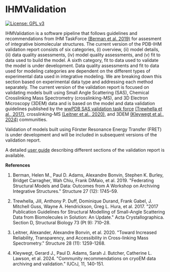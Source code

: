 # IHMValidation

[![License: GPL v3](https://img.shields.io/badge/License-GPLv3-blue.svg)](https://www.gnu.org/licenses/gpl-3.0)

IHMValidation is a software pipeline that follows guidelines and recommendations from IHM TaskForce [(Berman et al. 2019)](https://pubmed.ncbi.nlm.nih.gov/31780431/) for assesment of integrative biomolecular structures. The current version of the PDB-IHM validation report consists of six categories, (i) overview, (ii) model details, (ii) data quality assessments, (iv) model quality assessments, and (v) fit to data used to build the model. A sixth category, fit to data used to validate the model is under development. Data quality assessments and fit to data used for modeling categories are dependent on the different types of experimental data used in integrative modeling. We are breaking down this section based on experimental data type and addressing each method separately. The current version of the validation report is focused on validating models built using Small Angle Scattering (SAS), Chemical Crosslinking Mass Spectrometry (crosslinking-MS), and 3D Electron Microscopy (3DEM) data and is based on the model and data validation guidelines published by the [wwPDB SAS validation task force](https://www.wwpdb.org/task/sas) [(Trewhella et al., 2017)](https://pubmed.ncbi.nlm.nih.gov/28876235/), crosslinking-MS [(Leitner et al., 2020)](https://pubmed.ncbi.nlm.nih.gov/33065067/), and 3DEM [(Kleywegt et al., 2024)](https://pubmed.ncbi.nlm.nih.gov/38358351/) communities.

Validation of models built using Förster Resonance Energy Transfer (FRET) is under development and will be included in subsequent versions of the validation report.

A detailed [user guide](https://pdb-ihm.org/validation_help.html) describing different sections of the validation report is available.

**References**

1.  Berman, Helen M., Paul D. Adams, Alexandre Bonvin, Stephen K. Burley, Bridget Carragher, Wah Chiu, Frank DiMaio, et al. 2019. "Federating Structural Models and Data: Outcomes from A Workshop on Archiving Integrative Structures." Structure 27 (12): 1745–59.
    
2.  Trewhella, Jill, Anthony P. Duff, Dominique Durand, Frank Gabel, J. Mitchell Guss, Wayne A. Hendrickson, Greg L. Hura, et al. 2017. "2017 Publication Guidelines for Structural Modelling of Small-Angle Scattering Data from Biomolecules in Solution: An Update." Acta Crystallographica. Section D, Structural Biology 73 (Pt 9): 710–28.
    
3.  Leitner, Alexander, Alexandre Bonvin, et al. 2020. "Toward Increased Reliability, Transparency, and Accessibility in Cross-linking Mass Spectrometry." Structure 28 (11): 1259-1268.
    
4.  Kleywegt, Gerard J., Paul D. Adams, Sarah J. Butcher, Catherine L. Lawson, et al. 2024. "Community recommendations on cryoEM data archiving and validation." IUCrJ, 11, 140-151.
